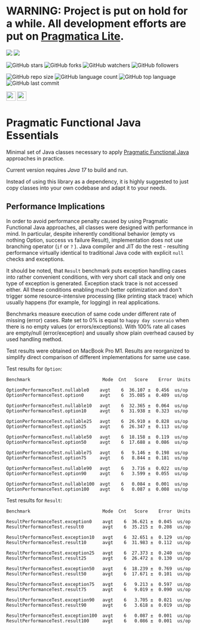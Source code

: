 # WARNING: Project is put on hold for a while. All development efforts are put on [Pragmatica Lite](https://github.com/siy/pragmatica-lite).

[![](https://jitpack.io/v/siy/pragmatica.svg)](https://jitpack.io/#siy/pragmatica)
[![](https://jitci.com/gh/siy/pragmatica/svg)](https://jitci.com/gh/siy/pragmatica)

![GitHub stars](https://img.shields.io/github/stars/siy/pragmatica?style=social)
![GitHub forks](https://img.shields.io/github/forks/siy/pragmatica?style=social)
![GitHub watchers](https://img.shields.io/github/watchers/siy/pragmatica?style=social)
![GitHub followers](https://img.shields.io/github/followers/siy?style=social)

![GitHub repo size](https://img.shields.io/github/repo-size/siy/pragmatica?style=plastic)
![GitHub language count](https://img.shields.io/github/languages/count/siy/pragmatica?style=plastic)
![GitHub top language](https://img.shields.io/github/languages/top/siy/pragmatica?style=plastic)
![GitHub last commit](https://img.shields.io/github/last-commit/siy/pragmatica?color=red&style=plastic)

<a href="https://sergiy-yevtushenko.medium.com/"><img src="https://img.shields.io/badge/medium-%2312100E.svg?&style=for-the-badge&logo=medium&logoColor=white" height=25></a>
<a href="https://dev.to/siy"><img src="https://img.shields.io/badge/DEV.TO-%230A0A0A.svg?&style=for-the-badge&logo=dev-dot-to&logoColor=white" height=25></a>

# Pragmatic Functional Java Essentials

Minimal set of Java classes necessary to apply [Pragmatic Functional Java](https://github.com/siy/pragmatica/wiki)
approaches in practice.

Current version requires _Java 17_ to build and run.

Instead of using this library as a dependency, it is highly suggested to just copy classes into your own codebase and
adapt it to your needs.

## Performance Implications

In order to avoid performance penalty caused by using Pragmatic Functional Java approaches, all classes were designed
with performance in mind. In particular, despite inherently conditional behavior (empty vs nothing Option, success vs
failure Result), implementation does not use branching operator (`if` or `?` ). Java compiler and JIT do the rest -
resulting performance virtually identical to traditional Java code with explicit `null` checks and exceptions.

It should be noted, that `Result` benchmark puts exception handling cases into rather convenient conditions, with very
short call stack and only one type of exception is generated. Exception stack trace is not accessed either. All these
conditions enabling much better optimization and don't trigger some resource-intensive processing (like printing stack
trace) which usually happens (for example, for logging) in real applications.

Benchmarks measure execution of same code under different rate of missing (error) cases. Rate set to 0% is equal to
`happy day scenraio` when there is no empty values (or errors/exceptions). With 100% rate all cases are empty/null
(error/exception) and usually show plain overhead caused by used handling method.

Test results were obtained on MacBook Pro M1. Results are reorganized to simplify direct comparison of different
implementations for same use case.

Test results for `Option`:

```
Benchmark                           Mode  Cnt   Score    Error  Units

OptionPerformanceTest.nullable0    avgt    6  36.107 ±  0.456  us/op
OptionPerformanceTest.option0      avgt    6  35.085 ±  0.409  us/op

OptionPerformanceTest.nullable10   avgt    6  32.365 ±  0.064  us/op
OptionPerformanceTest.option10     avgt    6  31.938 ±  0.323  us/op

OptionPerformanceTest.nullable25   avgt    6  26.910 ±  0.828  us/op
OptionPerformanceTest.option25     avgt    6  26.347 ±  0.113  us/op

OptionPerformanceTest.nullable50   avgt    6  18.158 ±  0.119  us/op
OptionPerformanceTest.option50     avgt    6  17.688 ±  0.086  us/op

OptionPerformanceTest.nullable75   avgt    6   9.146 ±  0.198  us/op
OptionPerformanceTest.option75     avgt    6   8.844 ±  0.181  us/op

OptionPerformanceTest.nullable90   avgt    6   3.716 ±  0.022  us/op
OptionPerformanceTest.option90     avgt    6   3.599 ±  0.055  us/op

OptionPerformanceTest.nullable100  avgt    6   0.084 ±  0.001  us/op
OptionPerformanceTest.option100    avgt    6   0.087 ±  0.008  us/op
```

Test results for `Result`:

```
Benchmark                           Mode  Cnt   Score    Error  Units

ResultPerformanceTest.exception0    avgt    6  36.621 ±  0.045  us/op
ResultPerformanceTest.result0       avgt    6  35.215 ±  0.208  us/op

ResultPerformanceTest.exception10   avgt    6  32.651 ±  0.129  us/op
ResultPerformanceTest.result10      avgt    6  31.983 ±  0.112  us/op

ResultPerformanceTest.exception25   avgt    6  27.373 ±  0.240  us/op
ResultPerformanceTest.result25      avgt    6  26.472 ±  0.130  us/op

ResultPerformanceTest.exception50   avgt    6  18.239 ±  0.769  us/op
ResultPerformanceTest.result50      avgt    6  17.671 ±  0.101  us/op

ResultPerformanceTest.exception75   avgt    6   9.213 ±  0.597  us/op
ResultPerformanceTest.result75      avgt    6   9.019 ±  0.090  us/op

ResultPerformanceTest.exception90   avgt    6   3.705 ±  0.021  us/op
ResultPerformanceTest.result90      avgt    6   3.618 ±  0.019  us/op

ResultPerformanceTest.exception100  avgt    6   0.087 ±  0.001  us/op
ResultPerformanceTest.result100     avgt    6   0.086 ±  0.001  us/op
```

